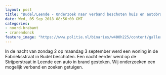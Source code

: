 ```yaml
---
layout: post
title: "Budel/Leende - Onderzoek naar verband beschoten huis en autobrand; wie weet meer?"
date: Wed, 05 Sep 2018 08:56:00 GMT
categories: 
- noord-brabant 
- cranendonck 
feature_image: "https://www.politie.nl/binaries/w400h225/content/gallery/politie/stockfotos/algemeen/detail-afzetlint.jpg"
---
```


In de nacht van zondag 2 op maandag 3 september werd een woning in de Fabrieksstraat in Budel beschoten. Een nacht eerder werd op de Strijperstraat in Leende een auto in brand gestoken. Wij onderzoeken een mogelijk verband en zoeken getuigen.
